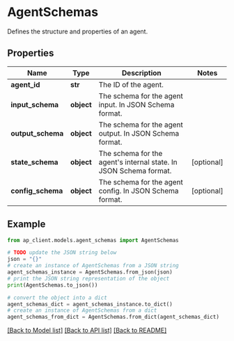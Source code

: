 # AgentSchemas

Defines the structure and properties of an agent.

## Properties

Name | Type | Description | Notes
------------ | ------------- | ------------- | -------------
**agent_id** | **str** | The ID of the agent. | 
**input_schema** | **object** | The schema for the agent input. In JSON Schema format. | 
**output_schema** | **object** | The schema for the agent output. In JSON Schema format. | 
**state_schema** | **object** | The schema for the agent&#39;s internal state. In JSON Schema format. | [optional] 
**config_schema** | **object** | The schema for the agent config. In JSON Schema format. | [optional] 

## Example

```python
from ap_client.models.agent_schemas import AgentSchemas

# TODO update the JSON string below
json = "{}"
# create an instance of AgentSchemas from a JSON string
agent_schemas_instance = AgentSchemas.from_json(json)
# print the JSON string representation of the object
print(AgentSchemas.to_json())

# convert the object into a dict
agent_schemas_dict = agent_schemas_instance.to_dict()
# create an instance of AgentSchemas from a dict
agent_schemas_from_dict = AgentSchemas.from_dict(agent_schemas_dict)
```
[[Back to Model list]](../README.md#documentation-for-models) [[Back to API list]](../README.md#documentation-for-api-endpoints) [[Back to README]](../README.md)


